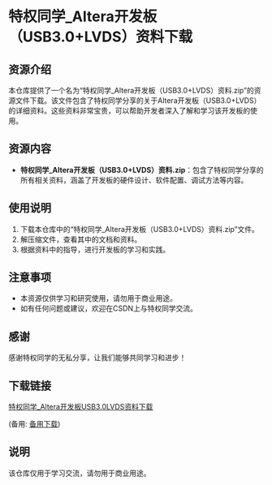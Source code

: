 # 特权同学_Altera开发板（USB3.0+LVDS）资料下载

## 资源介绍

本仓库提供了一个名为“特权同学_Altera开发板（USB3.0+LVDS）资料.zip”的资源文件下载。该文件包含了特权同学分享的关于Altera开发板（USB3.0+LVDS）的详细资料。这些资料非常宝贵，可以帮助开发者深入了解和学习该开发板的使用。

## 资源内容

- **特权同学_Altera开发板（USB3.0+LVDS）资料.zip**：包含了特权同学分享的所有相关资料，涵盖了开发板的硬件设计、软件配置、调试方法等内容。

## 使用说明

1. 下载本仓库中的“特权同学_Altera开发板（USB3.0+LVDS）资料.zip”文件。
2. 解压缩文件，查看其中的文档和资料。
3. 根据资料中的指导，进行开发板的学习和实践。

## 注意事项

- 本资源仅供学习和研究使用，请勿用于商业用途。
- 如有任何问题或建议，欢迎在CSDN上与特权同学交流。

## 感谢

感谢特权同学的无私分享，让我们能够共同学习和进步！

## 下载链接
[特权同学_Altera开发板USB3.0LVDS资料下载](https://pan.quark.cn/s/033bc89b597b) 

(备用: [备用下载](https://pan.baidu.com/s/1lBBuwe_KUmdBRJyjD9ywOg?pwd=1234))

## 说明

该仓库仅用于学习交流，请勿用于商业用途。

